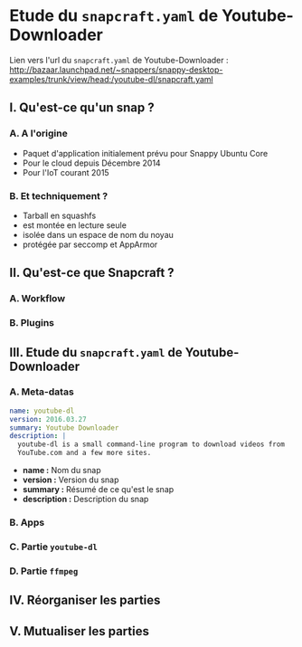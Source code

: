# Etude du `snapcraft.yaml` de Youtube-Downloader

Lien vers l'url du `snapcraft.yaml` de Youtube-Downloader : http://bazaar.launchpad.net/~snappers/snappy-desktop-examples/trunk/view/head:/youtube-dl/snapcraft.yaml

## I. Qu'est-ce qu'un snap ?  
### A. A l'origine

  - Paquet d'application initialement prévu pour Snappy Ubuntu Core
  - Pour le cloud depuis Décembre 2014
  - Pour l'IoT courant 2015

### B. Et techniquement ?

  - Tarball en squashfs
  - est montée en lecture seule
  - isolée dans un espace de nom du noyau
  - protégée par seccomp et AppArmor

## II. Qu'est-ce que Snapcraft ?  
### A. Workflow  
### B. Plugins  
## III. Etude du `snapcraft.yaml` de Youtube-Downloader  
### A. Meta-datas  

````yaml
name: youtube-dl
version: 2016.03.27
summary: Youtube Downloader
description: |
  youtube-dl is a small command-line program to download videos from
  YouTube.com and a few more sites.
````

- **name :** Nom du snap
- **version :** Version du snap
- **summary :** Résumé de ce qu'est le snap
- **description :** Description du snap

### B. Apps  
### C. Partie `youtube-dl`  
### D. Partie `ffmpeg`  
## IV. Réorganiser les parties  
## V. Mutualiser les parties  
